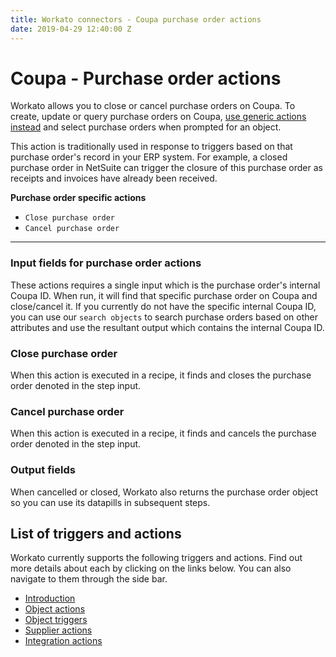 ```yaml
---
title: Workato connectors - Coupa purchase order actions
date: 2019-04-29 12:40:00 Z
---
```


# Coupa - Purchase order actions
Workato allows you to close or cancel purchase orders on Coupa. To create, update or query purchase orders on Coupa, [use generic actions instead](/connectors/coupa/object-actions.md) and select purchase orders when prompted for an object.

This action is traditionally used in response to triggers based on that purchase order's record in your ERP system. For example, a closed purchase order in NetSuite can trigger the closure of this purchase order as receipts and invoices have already been received.

**Purchase order specific actions**
- `Close purchase order`
- `Cancel purchase order`

____________
### Input fields for purchase order actions
These actions requires a single input which is the purchase order's internal Coupa ID. When run, it will find that specific purchase order on Coupa and close/cancel it. If you currently do not have the specific internal Coupa ID, you can use our `search objects` to search purchase orders based on other attributes and use the resultant output which contains the internal Coupa ID.

### Close purchase order
When this action is executed in a recipe, it finds and closes the purchase order denoted in the step input.

### Cancel purchase order
When this action is executed in a recipe, it finds and cancels the purchase order denoted in the step input.

### Output fields
When cancelled or closed, Workato also returns the purchase order object so you can use its datapills in subsequent steps.

## List of triggers and actions
Workato currently supports the following triggers and actions. Find out more details about each by clicking on the links below. You can also navigate to them through the side bar.

  * [Introduction](/connectors/coupa/introduction.md)
  * [Object actions](/connectors/coupa/object-actions.md)
  * [Object triggers](/connectors/coupa/object-triggers.md)
  * [Supplier actions](/connectors/coupa/supplier-actions.md)
  * [Integration actions](/connectors/coupa/integration-action.md)
